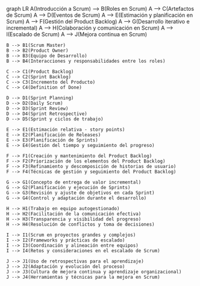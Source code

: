 graph LR
    A(Introducción a Scrum) --> B(Roles en Scrum)
    A --> C(Artefactos de Scrum)
    A --> D(Eventos de Scrum)
    A --> E(Estimación y planificación en Scrum)
    A --> F(Gestión del Product Backlog)
    A --> G(Desarrollo iterativo e incremental)
    A --> H(Colaboración y comunicación en Scrum)
    A --> I(Escalado de Scrum)
    A --> J(Mejora continua en Scrum)

    B --> B1(Scrum Master)
    B --> B2(Product Owner)
    B --> B3(Equipo de Desarrollo)
    B --> B4(Interacciones y responsabilidades entre los roles)

    C --> C1(Product Backlog)
    C --> C2(Sprint Backlog)
    C --> C3(Incremento del Producto)
    C --> C4(Definition of Done)

    D --> D1(Sprint Planning)
    D --> D2(Daily Scrum)
    D --> D3(Sprint Review)
    D --> D4(Sprint Retrospective)
    D --> D5(Sprint y ciclos de trabajo)

    E --> E1(Estimación relativa - story points)
    E --> E2(Planificación de Releases)
    E --> E3(Planificación de Sprints)
    E --> E4(Gestión del tiempo y seguimiento del progreso)

    F --> F1(Creación y mantenimiento del Product Backlog)
    F --> F2(Priorización de los elementos del Product Backlog)
    F --> F3(Refinamiento y descomposición de historias de usuario)
    F --> F4(Técnicas de gestión y seguimiento del Product Backlog)

    G --> G1(Concepto de entrega de valor incremental)
    G --> G2(Planificación y ejecución de Sprints)
    G --> G3(Revisión y ajuste de objetivos en cada Sprint)
    G --> G4(Control y adaptación durante el desarrollo)

    H --> H1(Trabajo en equipo autogestionado)
    H --> H2(Facilitación de la comunicación efectiva)
    H --> H3(Transparencia y visibilidad del progreso)
    H --> H4(Resolución de conflictos y toma de decisiones)

    I --> I1(Scrum en proyectos grandes y complejos)
    I --> I2(Frameworks y prácticas de escalado)
    I --> I3(Coordinación y alineación entre equipos)
    I --> I4(Retos y consideraciones en el escalado de Scrum)

    J --> J1(Uso de retrospectivas para el aprendizaje)
    J --> J2(Adaptación y evolución del proceso)
    J --> J3(Cultura de mejora continua y aprendizaje organizacional)
    J --> J4(Herramientas y técnicas para la mejora en Scrum)
